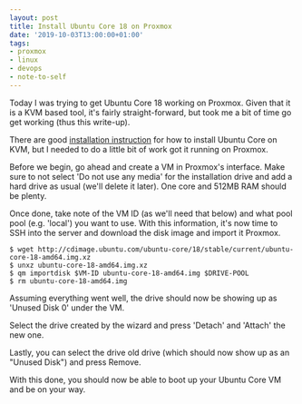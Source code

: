 ```yaml
---
layout: post
title: Install Ubuntu Core 18 on Proxmox
date: '2019-10-03T13:00:00+01:00'
tags:
- proxmox
- linux
- devops
- note-to-self
---
```


Today I was trying to get Ubuntu Core 18 working on Proxmox. Given that it is a KVM based tool, it's fairly straight-forward, but took me a bit of time go get working (thus this write-up).

There are good [installation instruction](https://ubuntu.com/download/iot/kvm) for how to install Ubuntu Core on KVM, but I needed to do a little bit of work got it running on Proxmox.

Before we begin, go ahead and create a VM in Proxmox's interface. Make sure to not select 'Do not use any media' for the installation drive and add a hard drive as usual (we'll delete it later). One core and 512MB RAM should be plenty.

Once done, take note of the VM ID (as we'll need that below) and what pool pool (e.g. 'local') you want to use. With this information, it's now time to SSH into the server and download the disk image and import it Proxmox.

```
$ wget http://cdimage.ubuntu.com/ubuntu-core/18/stable/current/ubuntu-core-18-amd64.img.xz
$ unxz ubuntu-core-18-amd64.img.xz
$ qm importdisk $VM-ID ubuntu-core-18-amd64.img $DRIVE-POOL
$ rm ubuntu-core-18-amd64.img
```

Assuming everything went well, the drive should now be showing up as 'Unused Disk 0' under the VM.

Select the drive created by the wizard and press 'Detach' and 'Attach' the new one.

Lastly, you can select the drive old drive (which should now show up as an "Unused Disk") and press Remove.

With this done, you should now be able to boot up your Ubuntu Core VM and be on your way.
